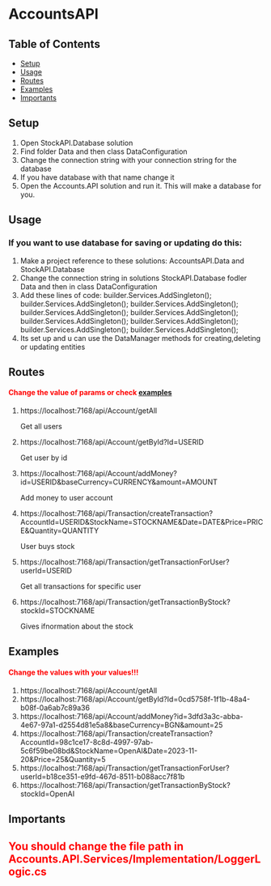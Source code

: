 # AccountsAPI

## Table of Contents

- [Setup](#Setup)
- [Usage](#Usage)
- [Routes](#Routes)
- [Examples](#Examples)
- [Importants](#Importants)

## Setup

<ol>
<li>Open StockAPI.Database solution</li>
<li>Find folder Data and then class DataConfiguration</li>
<li>Change the connection string with your connection string for the database</li>
<li>If you have database with that name change it</li>
<li>Open the Accounts.API solution and run it. This will make a database for you.</li>
</ol>

## Usage

<h3>If you want to use database for saving or updating do this:</h3>
<ol>
<li>Make a project reference to these solutions: AccountsAPI.Data and StockAPI.Database</li>
<li>Change the connection string in solutions StockAPI.Database fodler Data and then in class DataConfiguration</li>
<li>Add these lines of code:
builder.Services.AddSingleton<ITypeDictionary, TypeDictionary>();
builder.Services.AddSingleton<IPasswordHasher, PasswordHasher>();
builder.Services.AddSingleton<IDataInserter, DataInserter>();
builder.Services.AddSingleton<IDatabaseService, DatabaseService>();
builder.Services.AddSingleton<ITableService, TableService>();
builder.Services.AddSingleton<IDataSelector, DataSelector>();
builder.Services.AddSingleton<IDataConfiguration, DataConfiguration>();
builder.Services.AddSingleton<IDataManager, DataManager>();
builder.Services.AddSingleton<ISeed, Seed>();
</li>
<li>Its set up and u can use the DataManager methods for creating,deleting or updating entities</li>

</ol>

## Routes

<h4 style="color:red;">Change the value of params or check <a href="#examples">examples</a></h4>
<ol>
<li>https://localhost:7168/api/Account/getAll</li>
<p>Get all users</p>
<li>https://localhost:7168/api/Account/getById?Id=USERID</li>
<p>Get user by id</p>
<li>https://localhost:7168/api/Account/addMoney?id=USERID&baseCurrency=CURRENCY&amount=AMOUNT</li>
<p>Add money to user account</p>
<li>https://localhost:7168/api/Transaction/createTransaction?AccountId=USERID&StockName=STOCKNAME&Date=DATE&Price=PRICE&Quantity=QUANTITY</li>
<p>User buys stock</p>
<li>https://localhost:7168/api/Transaction/getTransactionForUser?userId=USERID</li>
<p>Get all transactions for specific user</p>
<li>https://localhost:7168/api/Transaction/getTransactionByStock?stockId=STOCKNAME</li>
<p>Gives ifnormation about the stock</p>

</ol>

## Examples

<h4 style="color:red;">Change the values with your values!!! </h4>
<ol>
<li>https://localhost:7168/api/Account/getAll </li>
<li>https://localhost:7168/api/Account/getById?Id=0cd5758f-1f1b-48a4-b08f-0a6ab7c89a36</li>
<li>https://localhost:7168/api/Account/addMoney?id=3dfd3a3c-abba-4e67-97a1-d2554d81e5a8&baseCurrency=BGN&amount=25</li>
<li>https://localhost:7168/api/Transaction/createTransaction?AccountId=98c1ce17-8c8d-4997-97ab-5c6f59be08bd&StockName=OpenAI&Date=2023-11-20&Price=25&Quantity=5</li>
<li>https://localhost:7168/api/Transaction/getTransactionForUser?userId=b18ce351-e9fd-467d-8511-b088acc7f81b</li>
<li>https://localhost:7168/api/Transaction/getTransactionByStock?stockId=OpenAI</li>
</ol>

## Importants

<h2 style="color:red;">You should change the file path in Accounts.API.Services/Implementation/LoggerLogic.cs</h2>
